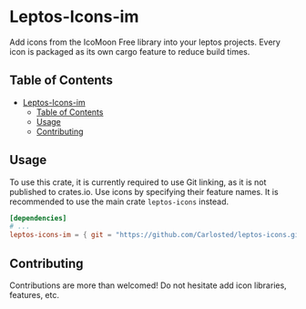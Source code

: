 # Leptos-Icons-im

Add icons from the IcoMoon Free library into your leptos projects. Every icon is packaged as its own cargo feature to reduce build times.

## Table of Contents

- [Leptos-Icons-im](#leptos-icons-im)
  - [Table of Contents](#table-of-contents)
  - [Usage](#usage)
  - [Contributing](#contributing)

## Usage

To use this crate, it is currently required to use Git linking, as it is not published to crates.io.
Use icons by specifying their feature names. It is recommended to use the main crate `leptos-icons` instead.

```toml
[dependencies]
# ...
leptos-icons-im = { git = "https://github.com/Carlosted/leptos-icons.git" features = ["..."] }
```

## Contributing

Contributions are more than welcomed!
Do not hesitate add icon libraries, features, etc.
